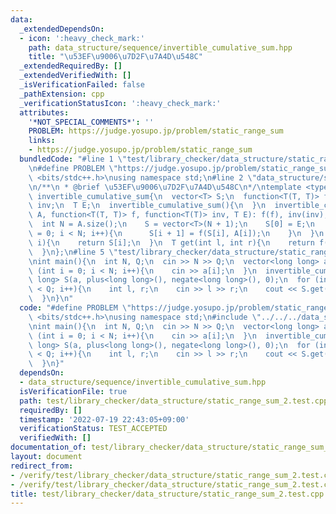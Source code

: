 ```yaml
---
data:
  _extendedDependsOn:
  - icon: ':heavy_check_mark:'
    path: data_structure/sequence/invertible_cumulative_sum.hpp
    title: "\u53EF\u9006\u7D2F\u7A4D\u548C"
  _extendedRequiredBy: []
  _extendedVerifiedWith: []
  _isVerificationFailed: false
  _pathExtension: cpp
  _verificationStatusIcon: ':heavy_check_mark:'
  attributes:
    '*NOT_SPECIAL_COMMENTS*': ''
    PROBLEM: https://judge.yosupo.jp/problem/static_range_sum
    links:
    - https://judge.yosupo.jp/problem/static_range_sum
  bundledCode: "#line 1 \"test/library_checker/data_structure/static_range_sum_2.test.cpp\"\
    \n#define PROBLEM \"https://judge.yosupo.jp/problem/static_range_sum\"\n#include\
    \ <bits/stdc++.h>\nusing namespace std;\n#line 2 \"data_structure/sequence/invertible_cumulative_sum.hpp\"\
    \n/**\n * @brief \u53EF\u9006\u7D2F\u7A4D\u548C\n*/\ntemplate <typename T>\nstruct\
    \ invertible_cumulative_sum{\n  vector<T> S;\n  function<T(T, T)> f;\n  function<T(T)>\
    \ inv;\n  T E;\n  invertible_cumulative_sum(){\n  }\n  invertible_cumulative_sum(vector<T>\
    \ A, function<T(T, T)> f, function<T(T)> inv, T E): f(f), inv(inv), E(E){\n  \
    \  int N = A.size();\n    S = vector<T>(N + 1);\n    S[0] = E;\n    for (int i\
    \ = 0; i < N; i++){\n      S[i + 1] = f(S[i], A[i]);\n    }\n  }\n  T get(int\
    \ i){\n    return S[i];\n  }\n  T get(int l, int r){\n    return f(S[r], inv(S[l]));\n\
    \  }\n};\n#line 5 \"test/library_checker/data_structure/static_range_sum_2.test.cpp\"\
    \nint main(){\n  int N, Q;\n  cin >> N >> Q;\n  vector<long long> a(N);\n  for\
    \ (int i = 0; i < N; i++){\n    cin >> a[i];\n  }\n  invertible_cumulative_sum<long\
    \ long> S(a, plus<long long>(), negate<long long>(), 0);\n  for (int i = 0; i\
    \ < Q; i++){\n    int l, r;\n    cin >> l >> r;\n    cout << S.get(l, r) << endl;\n\
    \  }\n}\n"
  code: "#define PROBLEM \"https://judge.yosupo.jp/problem/static_range_sum\"\n#include\
    \ <bits/stdc++.h>\nusing namespace std;\n#include \"../../../data_structure/sequence/invertible_cumulative_sum.hpp\"\
    \nint main(){\n  int N, Q;\n  cin >> N >> Q;\n  vector<long long> a(N);\n  for\
    \ (int i = 0; i < N; i++){\n    cin >> a[i];\n  }\n  invertible_cumulative_sum<long\
    \ long> S(a, plus<long long>(), negate<long long>(), 0);\n  for (int i = 0; i\
    \ < Q; i++){\n    int l, r;\n    cin >> l >> r;\n    cout << S.get(l, r) << endl;\n\
    \  }\n}"
  dependsOn:
  - data_structure/sequence/invertible_cumulative_sum.hpp
  isVerificationFile: true
  path: test/library_checker/data_structure/static_range_sum_2.test.cpp
  requiredBy: []
  timestamp: '2022-07-19 22:43:05+09:00'
  verificationStatus: TEST_ACCEPTED
  verifiedWith: []
documentation_of: test/library_checker/data_structure/static_range_sum_2.test.cpp
layout: document
redirect_from:
- /verify/test/library_checker/data_structure/static_range_sum_2.test.cpp
- /verify/test/library_checker/data_structure/static_range_sum_2.test.cpp.html
title: test/library_checker/data_structure/static_range_sum_2.test.cpp
---
```


